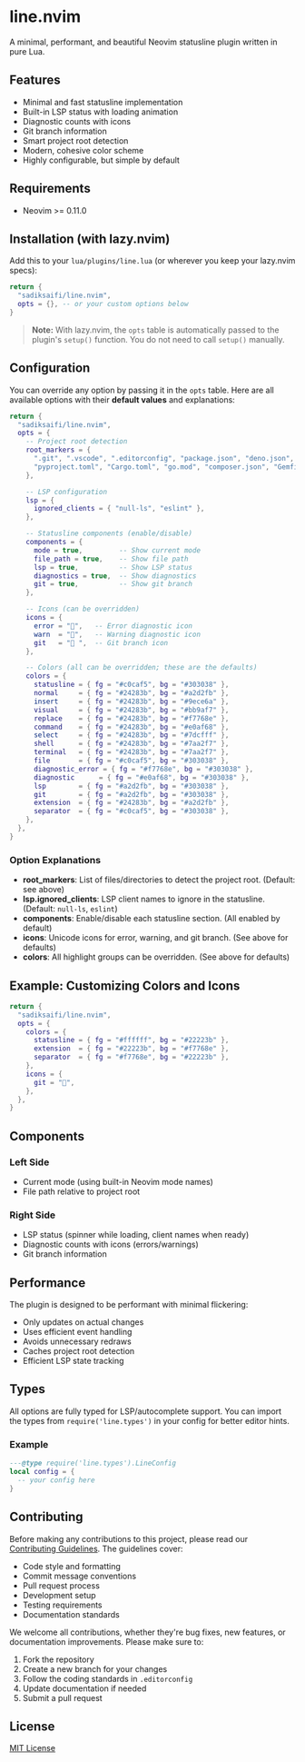 # line.nvim

A minimal, performant, and beautiful Neovim statusline plugin written in pure Lua.

## Features

- Minimal and fast statusline implementation
- Built-in LSP status with loading animation
- Diagnostic counts with icons
- Git branch information
- Smart project root detection
- Modern, cohesive color scheme
- Highly configurable, but simple by default

## Requirements

- Neovim >= 0.11.0

## Installation (with lazy.nvim)

Add this to your `lua/plugins/line.lua` (or wherever you keep your lazy.nvim specs):

```lua
return {
  "sadiksaifi/line.nvim",
  opts = {}, -- or your custom options below
}
```

> **Note:** With lazy.nvim, the `opts` table is automatically passed to the plugin's `setup()` function. You do not need to call `setup()` manually.

## Configuration

You can override any option by passing it in the `opts` table. Here are all available options with their **default values** and explanations:

```lua
return {
  "sadiksaifi/line.nvim",
  opts = {
    -- Project root detection
    root_markers = {
      ".git", ".vscode", ".editorconfig", "package.json", "deno.json",
      "pyproject.toml", "Cargo.toml", "go.mod", "composer.json", "Gemfile",
    },

    -- LSP configuration
    lsp = {
      ignored_clients = { "null-ls", "eslint" },
    },

    -- Statusline components (enable/disable)
    components = {
      mode = true,         -- Show current mode
      file_path = true,    -- Show file path
      lsp = true,          -- Show LSP status
      diagnostics = true,  -- Show diagnostics
      git = true,          -- Show git branch
    },

    -- Icons (can be overridden)
    icons = {
      error = "󰅚",   -- Error diagnostic icon
      warn  = "󰋽",   -- Warning diagnostic icon
      git   = " ",  -- Git branch icon
    },

    -- Colors (all can be overridden; these are the defaults)
    colors = {
      statusline = { fg = "#c0caf5", bg = "#303038" },
      normal     = { fg = "#24283b", bg = "#a2d2fb" },
      insert     = { fg = "#24283b", bg = "#9ece6a" },
      visual     = { fg = "#24283b", bg = "#bb9af7" },
      replace    = { fg = "#24283b", bg = "#f7768e" },
      command    = { fg = "#24283b", bg = "#e0af68" },
      select     = { fg = "#24283b", bg = "#7dcfff" },
      shell      = { fg = "#24283b", bg = "#7aa2f7" },
      terminal   = { fg = "#24283b", bg = "#7aa2f7" },
      file       = { fg = "#c0caf5", bg = "#303038" },
      diagnostic_error = { fg = "#f7768e", bg = "#303038" },
      diagnostic      = { fg = "#e0af68", bg = "#303038" },
      lsp        = { fg = "#a2d2fb", bg = "#303038" },
      git        = { fg = "#a2d2fb", bg = "#303038" },
      extension  = { fg = "#24283b", bg = "#a2d2fb" },
      separator  = { fg = "#c0caf5", bg = "#303038" },
    },
  },
}
```

### Option Explanations

- **root_markers**: List of files/directories to detect the project root. (Default: see above)
- **lsp.ignored_clients**: LSP client names to ignore in the statusline. (Default: `null-ls`, `eslint`)
- **components**: Enable/disable each statusline section. (All enabled by default)
- **icons**: Unicode icons for error, warning, and git branch. (See above for defaults)
- **colors**: All highlight groups can be overridden. (See above for defaults)

## Example: Customizing Colors and Icons

```lua
return {
  "sadiksaifi/line.nvim",
  opts = {
    colors = {
      statusline = { fg = "#ffffff", bg = "#22223b" },
      extension  = { fg = "#22223b", bg = "#f7768e" },
      separator  = { fg = "#f7768e", bg = "#22223b" },
    },
    icons = {
      git = "",
    },
  },
}
```

## Components

### Left Side

- Current mode (using built-in Neovim mode names)
- File path relative to project root

### Right Side

- LSP status (spinner while loading, client names when ready)
- Diagnostic counts with icons (errors/warnings)
- Git branch information

## Performance

The plugin is designed to be performant with minimal flickering:

- Only updates on actual changes
- Uses efficient event handling
- Avoids unnecessary redraws
- Caches project root detection
- Efficient LSP state tracking

## Types

All options are fully typed for LSP/autocomplete support.
You can import the types from `require('line.types')` in your config for better editor hints.

### Example

```lua
---@type require('line.types').LineConfig
local config = {
  -- your config here
}
```

## Contributing

Before making any contributions to this project, please read our [Contributing Guidelines](CONTRIBUTING.md). The guidelines cover:

- Code style and formatting
- Commit message conventions
- Pull request process
- Development setup
- Testing requirements
- Documentation standards

We welcome all contributions, whether they're bug fixes, new features, or documentation improvements. Please make sure to:

1. Fork the repository
2. Create a new branch for your changes
3. Follow the coding standards in `.editorconfig`
4. Update documentation if needed
5. Submit a pull request

## License

[MIT License](./LICENSE)
